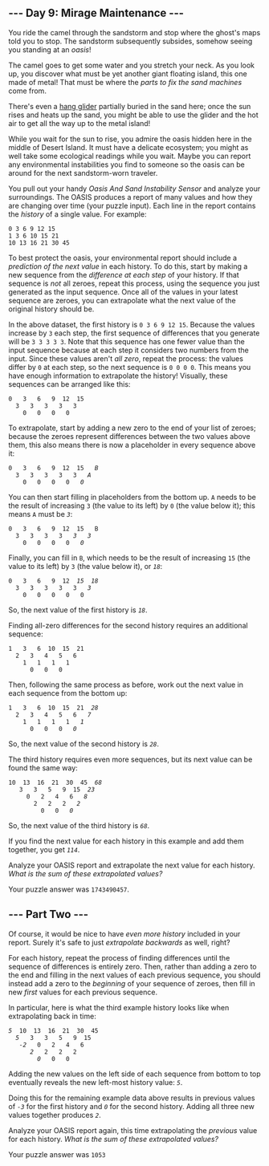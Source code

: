 <article class="day-desc"><h2>--- Day 9: Mirage Maintenance ---</h2><p>You ride the camel through the sandstorm and stop where the ghost's maps told you to stop. <span title="The sound of a sandstorm slowly settling.">The sandstorm subsequently subsides, somehow seeing you standing at an <em>oasis</em>!</span></p>
<p>The camel goes to get some water and you stretch your neck. As you look up, you discover what must be yet another giant floating island, this one made of metal! That must be where the <em>parts to fix the sand machines</em> come from.</p>
<p>There's even a <a href="https://en.wikipedia.org/wiki/Hang_gliding" target="_blank">hang glider</a> partially buried in the sand here; once the sun rises and heats up the sand, you might be able to use the glider and the hot air to get all the way up to the metal island!</p>
<p>While you wait for the sun to rise, you admire the oasis hidden here in the middle of Desert Island. It must have a delicate ecosystem; you might as well take some ecological readings while you wait. Maybe you can report any environmental instabilities you find to someone so the oasis can be around for the next sandstorm-worn traveler.</p>
<p>You pull out your handy <em>Oasis And Sand Instability Sensor</em> and analyze your surroundings. The OASIS produces a report of many values and how they are changing over time (your puzzle input). Each line in the report contains the <em>history</em> of a single value. For example:</p>
<pre><code>0 3 6 9 12 15
1 3 6 10 15 21
10 13 16 21 30 45
</code></pre>
<p>To best protect the oasis, your environmental report should include a <em>prediction of the next value</em> in each history. To do this, start by making a new sequence from the <em>difference at each step</em> of your history. If that sequence is <em>not</em> all zeroes, repeat this process, using the sequence you just generated as the input sequence. Once all of the values in your latest sequence are zeroes, you can extrapolate what the next value of the original history should be.</p>
<p>In the above dataset, the first history is <code>0 3 6 9 12 15</code>. Because the values increase by <code>3</code> each step, the first sequence of differences that you generate will be <code>3 3 3 3 3</code>. Note that this sequence has one fewer value than the input sequence because at each step it considers two numbers from the input. Since these values aren't <em>all zero</em>, repeat the process: the values differ by <code>0</code> at each step, so the next sequence is <code>0 0 0 0</code>. This means you have enough information to extrapolate the history! Visually, these sequences can be arranged like this:</p>
<pre><code>0   3   6   9  12  15
  3   3   3   3   3
    0   0   0   0
</code></pre>
<p>To extrapolate, start by adding a new zero to the end of your list of zeroes; because the zeroes represent differences between the two values above them, this also means there is now a placeholder in every sequence above it:<p>
<pre><code>0   3   6   9  12  15   <em>B</em>
  3   3   3   3   3   <em>A</em>
    0   0   0   0   <em>0</em>
</code></pre>
<p>You can then start filling in placeholders from the bottom up. <code>A</code> needs to be the result of increasing <code>3</code> (the value to its left) by <code>0</code> (the value below it); this means <code>A</code> must be <code><em>3</em></code>:</p>
<pre><code>0   3   6   9  12  15   B
  3   3   3   3   <em>3</em>   <em>3</em>
    0   0   0   0   <em>0</em>
</code></pre>
<p>Finally, you can fill in <code>B</code>, which needs to be the result of increasing <code>15</code> (the value to its left) by <code>3</code> (the value below it), or <code><em>18</em></code>:</p>
<pre><code>0   3   6   9  12  <em>15</em>  <em>18</em>
  3   3   3   3   3   <em>3</em>
    0   0   0   0   0
</code></pre>
<p>So, the next value of the first history is <code><em>18</em></code>.</p>
<p>Finding all-zero differences for the second history requires an additional sequence:</p>
<pre><code>1   3   6  10  15  21
  2   3   4   5   6
    1   1   1   1
      0   0   0
</code></pre>
<p>Then, following the same process as before, work out the next value in each sequence from the bottom up:</p>
<pre><code>1   3   6  10  15  21  <em>28</em>
  2   3   4   5   6   <em>7</em>
    1   1   1   1   <em>1</em>
      0   0   0   <em>0</em>
</code></pre>
<p>So, the next value of the second history is <code><em>28</em></code>.</p>
<p>The third history requires even more sequences, but its next value can be found the same way:</p>
<pre><code>10  13  16  21  30  45  <em>68</em>
   3   3   5   9  15  <em>23</em>
     0   2   4   6   <em>8</em>
       2   2   2   <em>2</em>
         0   0   <em>0</em>
</code></pre>
<p>So, the next value of the third history is <code><em>68</em></code>.</p>
<p>If you find the next value for each history in this example and add them together, you get <code><em>114</em></code>.</p>
<p>Analyze your OASIS report and extrapolate the next value for each history. <em>What is the sum of these extrapolated values?</em></p>
</article>
<p>Your puzzle answer was <code>1743490457</code>.</p><article class="day-desc"><h2 id="part2">--- Part Two ---</h2><p>Of course, it would be nice to have <em>even more history</em> included in your report. Surely it's safe to just <em>extrapolate backwards</em> as well, right?</p>
<p>For each history, repeat the process of finding differences until the sequence of differences is entirely zero. Then, rather than adding a zero to the end and filling in the next values of each previous sequence, you should instead add a zero to the <em>beginning</em> of your sequence of zeroes, then fill in new <em>first</em> values for each previous sequence.</p>
<p>In particular, here is what the third example history looks like when extrapolating back in time:</p>
<pre><code><em>5</em>  10  13  16  21  30  45
  <em>5</em>   3   3   5   9  15
   <em>-2</em>   0   2   4   6
      <em>2</em>   2   2   2
        <em>0</em>   0   0
</code></pre>
<p>Adding the new values on the left side of each sequence from bottom to top eventually reveals the new left-most history value: <code><em>5</em></code>.</p>
<p>Doing this for the remaining example data above results in previous values of <code><em>-3</em></code> for the first history and <code><em>0</em></code> for the second history. Adding all three new values together produces <code><em>2</em></code>.</p>
<p>Analyze your OASIS report again, this time extrapolating the <em>previous</em> value for each history. <em>What is the sum of these extrapolated values?</em></p>
</article>
<p>Your puzzle answer was <code>1053</code>